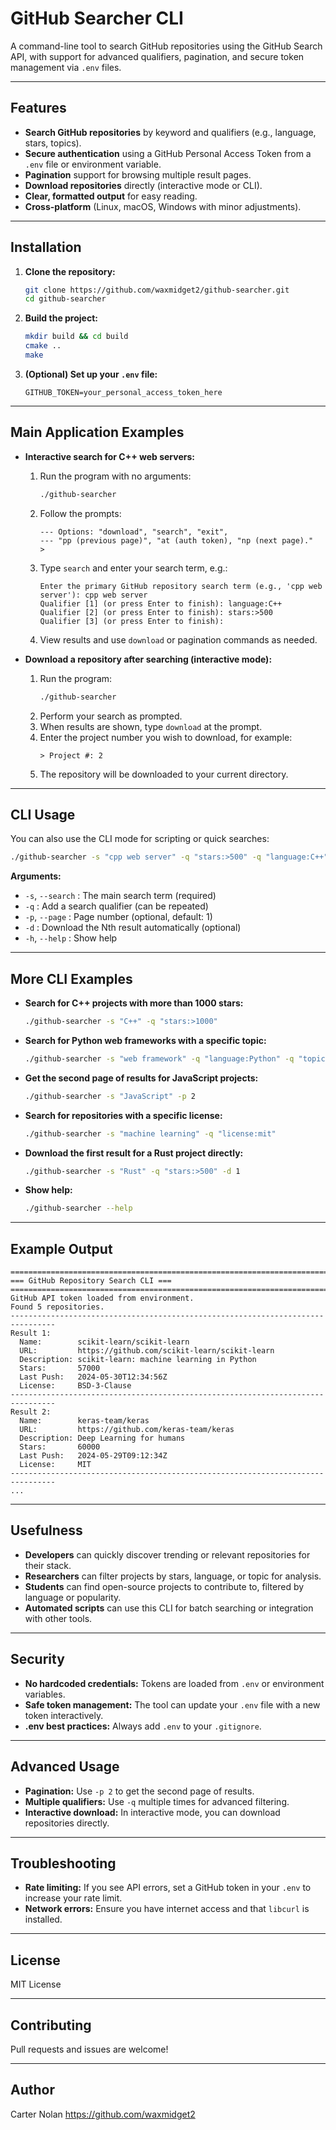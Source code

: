# GitHub Searcher CLI

A command-line tool to search GitHub repositories using the GitHub Search API, with support for advanced qualifiers, pagination, and secure token management via `.env` files.

---

## Features

- **Search GitHub repositories** by keyword and qualifiers (e.g., language, stars, topics).
- **Secure authentication** using a GitHub Personal Access Token from a `.env` file or environment variable.
- **Pagination** support for browsing multiple result pages.
- **Download repositories** directly (interactive mode or CLI).
- **Clear, formatted output** for easy reading.
- **Cross-platform** (Linux, macOS, Windows with minor adjustments).

---

## Installation

1. **Clone the repository:**
    ```sh
    git clone https://github.com/waxmidget2/github-searcher.git
    cd github-searcher
    ```

2. **Build the project:**
    ```sh
    mkdir build && cd build
    cmake ..
    make
    ```

3. **(Optional) Set up your `.env` file:**
    ```
    GITHUB_TOKEN=your_personal_access_token_here
    ```

---

## Main Application Examples

- **Interactive search for C++ web servers:**
    1. Run the program with no arguments:
        ```sh
        ./github-searcher
        ```
    2. Follow the prompts:
        ```
        --- Options: "download", "search", "exit",
        --- "pp (previous page)", "at (auth token), "np (next page)."
        >
        ```
    3. Type `search` and enter your search term, e.g.:
        ```
        Enter the primary GitHub repository search term (e.g., 'cpp web server'): cpp web server
        Qualifier [1] (or press Enter to finish): language:C++
        Qualifier [2] (or press Enter to finish): stars:>500
        Qualifier [3] (or press Enter to finish):
        ```
    4. View results and use `download` or pagination commands as needed.

- **Download a repository after searching (interactive mode):**
    1. Run the program:
        ```sh
        ./github-searcher
        ```
    2. Perform your search as prompted.
    3. When results are shown, type `download` at the prompt.
    4. Enter the project number you wish to download, for example:
        ```
        > Project #: 2
        ```
    5. The repository will be downloaded to your current directory.

---

## CLI Usage

You can also use the CLI mode for scripting or quick searches:

```sh
./github-searcher -s "cpp web server" -q "stars:>500" -q "language:C++" -p 1
```

**Arguments:**
- `-s`, `--search` : The main search term (required)
- `-q`             : Add a search qualifier (can be repeated)
- `-p`, `--page`   : Page number (optional, default: 1)
- `-d`             : Download the Nth result automatically (optional)
- `-h`, `--help`   : Show help

---

## More CLI Examples

- **Search for C++ projects with more than 1000 stars:**
    ```sh
    ./github-searcher -s "C++" -q "stars:>1000"
    ```

- **Search for Python web frameworks with a specific topic:**
    ```sh
    ./github-searcher -s "web framework" -q "language:Python" -q "topic:web"
    ```

- **Get the second page of results for JavaScript projects:**
    ```sh
    ./github-searcher -s "JavaScript" -p 2
    ```

- **Search for repositories with a specific license:**
    ```sh
    ./github-searcher -s "machine learning" -q "license:mit"
    ```

- **Download the first result for a Rust project directly:**
    ```sh
    ./github-searcher -s "Rust" -q "stars:>500" -d 1
    ```

- **Show help:**
    ```sh
    ./github-searcher --help
    ```

---

## Example Output

```
================================================================================
=== GitHub Repository Search CLI ===
================================================================================
GitHub API token loaded from environment.
Found 5 repositories.
--------------------------------------------------------------------------------
Result 1:
  Name:        scikit-learn/scikit-learn
  URL:         https://github.com/scikit-learn/scikit-learn
  Description: scikit-learn: machine learning in Python
  Stars:       57000
  Last Push:   2024-05-30T12:34:56Z
  License:     BSD-3-Clause
--------------------------------------------------------------------------------
Result 2:
  Name:        keras-team/keras
  URL:         https://github.com/keras-team/keras
  Description: Deep Learning for humans
  Stars:       60000
  Last Push:   2024-05-29T09:12:34Z
  License:     MIT
--------------------------------------------------------------------------------
...
```

---

## Usefulness

- **Developers** can quickly discover trending or relevant repositories for their stack.
- **Researchers** can filter projects by stars, language, or topic for analysis.
- **Students** can find open-source projects to contribute to, filtered by language or popularity.
- **Automated scripts** can use this CLI for batch searching or integration with other tools.

---

## Security

- **No hardcoded credentials:** Tokens are loaded from `.env` or environment variables.
- **Safe token management:** The tool can update your `.env` file with a new token interactively.
- **.env best practices:** Always add `.env` to your `.gitignore`.

---

## Advanced Usage

- **Pagination:** Use `-p 2` to get the second page of results.
- **Multiple qualifiers:** Use `-q` multiple times for advanced filtering.
- **Interactive download:** In interactive mode, you can download repositories directly.

---

## Troubleshooting

- **Rate limiting:** If you see API errors, set a GitHub token in your `.env` to increase your rate limit.
- **Network errors:** Ensure you have internet access and that `libcurl` is installed.

---

## License

MIT License

---

## Contributing

Pull requests and issues are welcome!

---

## Author

Carter Nolan
https://github.com/waxmidget2
